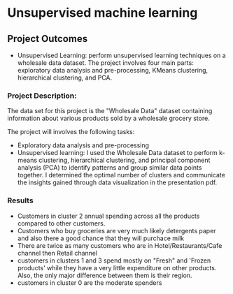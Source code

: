 # Unsupervised machine learning

## Project Outcomes
- Unsupervised Learning: perform unsupervised learning techniques on a wholesale data dataset. The project involves four main parts: exploratory data analysis and pre-processing, KMeans clustering, hierarchical clustering, and PCA.


### Project Description:

The data set for this project is the "Wholesale Data" dataset containing information about various products sold by a wholesale grocery store.

The project will involves the following tasks:

-	Exploratory data analysis and pre-processing
-	Unsupervised learning: 
    I used the Wholesale Data dataset to perform k-means clustering, hierarchical clustering, and principal component analysis (PCA) to identify patterns and group similar data points together. I determined the optimal number of clusters and communicate the insights gained through data visualization in the presentation pdf.

### Results 

* Customers in cluster 2 annual spending across all the products compared to other customers.
* Customers who buy groceries are very much likely detergents paper and also there a good chance that they will purchace milk
* There are twice as many customers who are in Hotel/Restaurants/Cafe channel then Retail channel
* customers in clusters 1 and 3 spend mostly on "Fresh" and 'Frozen products' while they have a very little expenditure on other products. Also, the only major difference between them is their region.
* customers in cluster 0 are the moderate spenders
